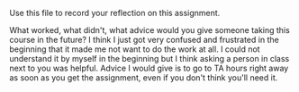 Use this file to record your reflection on this assignment. 

What worked, what didn't, what advice would you give someone taking this course in the future?
    I think I just got very confused and frustrated in the beginning that it made me not want to do the work at all. I could not understand it by myself in the beginning but I think asking a person in class next to you was helpful. Advice I would give is to go to TA hours right away as soon as you get the assignment, even if you don't think you'll need it.